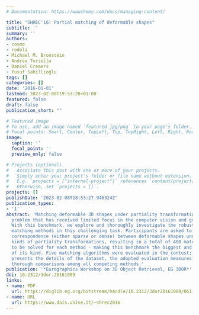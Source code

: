 ```yaml
---
# Documentation: https://wowchemy.com/docs/managing-content/

title: "SHREC'16: Partial matching of deformable shapes"
subtitle: ''
summary: ''
authors:
- cosmo
- rodola
- Michael M. Bronstein
- Andrea Torsello
- Daniel Cremers
- ‪Yusuf Sahillioǧlu
tags: []
categories: []
date: '2016-01-01'
lastmod: 2023-02-08T19:53:28+01:00
featured: false
draft: false
publication_short: ""

# Featured image
# To use, add an image named `featured.jpg/png` to your page's folder.
# Focal points: Smart, Center, TopLeft, Top, TopRight, Left, Right, BottomLeft, Bottom, BottomRight.
image:
  caption: ''
  focal_point: ''
  preview_only: false

# Projects (optional).
#   Associate this post with one or more of your projects.
#   Simply enter your project's folder or file name without extension.
#   E.g. `projects = ["internal-project"]` references `content/project/deep-learning/index.md`.
#   Otherwise, set `projects = []`.
projects: []
publishDate: '2023-02-08T18:53:27.946324Z'
publication_types:
- '1'
abstract: 'Matching deformable 3D shapes under partiality transformations is a challenging
  problem that has received limited focus in the computer vision and graphics communities.
  With this benchmark, we explore and thoroughly investigate the robustness of existing
  matching methods in this challenging task. Participants are asked to provide a point-to-point
  correspondence (either sparse or dense) between deformable shapes undergoing different
  kinds of partiality transformations, resulting in a total of 400 matching problems
  to be solved for each method - making this benchmark the biggest and most challenging
  of its kind. Five matching algorithms were evaluated in the contest; this paper
  presents the details of the dataset, the adopted evaluation measures, and shows
  thorough comparisons among all competing methods.'
publication: '*Eurographics Workshop on 3D Object Retrieval, EG 3DOR*'
doi: 10.2312/3dor.20161089
links:
- name: PDF
  url: https://diglib.eg.org/bitstream/handle/10.2312/3dor20161089/061-067.pdf
- name: URL
  url: https://www.dais.unive.it/~shrec2016
---
```

